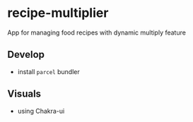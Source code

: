 # recipe-multiplier
App for managing food recipes with dynamic multiply feature

## Develop
- install `parcel` bundler

## Visuals
- using Chakra-ui